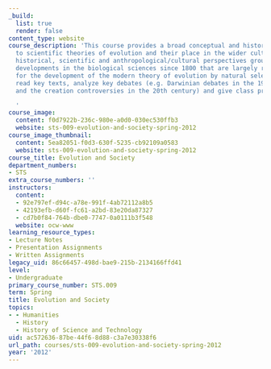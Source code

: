 ```yaml
---
_build:
  list: true
  render: false
content_type: website
course_description: 'This course provides a broad conceptual and historical introduction
  to scientific theories of evolution and their place in the wider culture. It embraces
  historical, scientific and anthropological/cultural perspectives grounded in relevant
  developments in the biological sciences since 1800 that are largely responsible
  for the development of the modern theory of evolution by natural selection. Students
  read key texts, analyze key debates (e.g. Darwinian debates in the 19th century,
  and the creation controversies in the 20th century) and give class presentations.

  '
course_image:
  content: f0d7922b-236c-980e-a0d0-030ec530ffb3
  website: sts-009-evolution-and-society-spring-2012
course_image_thumbnail:
  content: 5ea82051-f0d3-630f-5235-cb92109a0583
  website: sts-009-evolution-and-society-spring-2012
course_title: Evolution and Society
department_numbers:
- STS
extra_course_numbers: ''
instructors:
  content:
  - 92e797ef-d94c-a78e-991f-4ab72112a8b5
  - 42193efb-d60f-fc61-a2bd-83e20da87327
  - cd7b0f84-764b-dbe0-7747-0a0111b3f548
  website: ocw-www
learning_resource_types:
- Lecture Notes
- Presentation Assignments
- Written Assignments
legacy_uid: 86c66457-498d-bae9-215b-2134166ffd41
level:
- Undergraduate
primary_course_number: STS.009
term: Spring
title: Evolution and Society
topics:
- - Humanities
  - History
  - History of Science and Technology
uid: ac572636-87be-44f6-8d88-c3a7e30338f6
url_path: courses/sts-009-evolution-and-society-spring-2012
year: '2012'
---
```

